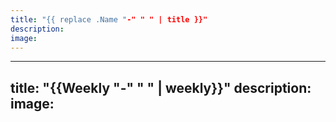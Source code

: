 ```yaml
---
title: "{{ replace .Name "-" " " | title }}"
description: 
image: 
---
```


---
title: "{{Weekly "-" " " | weekly}}"
description: 
image: 
---
